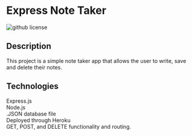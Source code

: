 # Express Note Taker

![github license](https://img.shields.io/badge/license-MIT-green)

## Description

This project is a simple note taker app that allows the user to write, save and delete their notes. 

## Technologies 
Express.js    
Node.js    
.JSON database file    
Deployed through Heroku    
GET, POST, and DELETE functionality and routing.   
